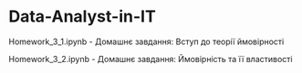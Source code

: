 # Data-Analyst-in-IT

Homework_3_1.ipynb - Домашнє завдання: Вступ до теорії ймовірності

Homework_3_2.ipynb - Домашнє завдання: Ймовірність та її властивості
